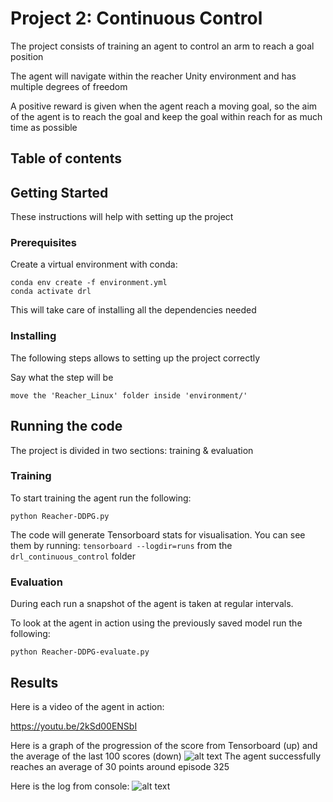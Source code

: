 # Project 2: Continuous Control

The project consists of training an agent to control an arm to reach a goal position

The agent will navigate within the reacher Unity environment and has multiple degrees of freedom

A positive reward is given when the agent reach a moving goal, so the aim of the agent is to reach the goal and keep the goal within reach for as much time as possible

## Table of contents


## Getting Started

These instructions will help with setting up the project

### Prerequisites
Create a virtual environment with conda:
```
conda env create -f environment.yml
conda activate drl
```

This will take care of installing all the dependencies needed

### Installing

The following steps allows to setting up the project correctly

Say what the step will be

```
move the 'Reacher_Linux' folder inside 'environment/'
```

## Running the code

The project is divided in two sections: training & evaluation

### Training

To start training the agent run the following:

```
python Reacher-DDPG.py
```
The code will generate Tensorboard stats for visualisation. You can see them by running:
```tensorboard --logdir=runs``` from the ```drl_continuous_control``` folder

### Evaluation
During each run a snapshot of the agent is taken at regular intervals.

To look at the agent in action using the previously saved model run the following:

```
python Reacher-DDPG-evaluate.py
```

## Results
Here is a video of the agent in action:

https://youtu.be/2kSd00ENSbI

Here is a graph of the progression of the score from Tensorboard (up) and the average of the last 100 scores (down)
![alt text](images/tensorboard_continuous.png)
The agent successfully reaches an average of 30 points around episode 325

Here is the log from console:
![alt text](images/log_continuous.png)
